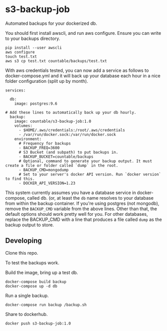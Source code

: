 # s3-backup-job

Automated backups for your dockerized db.

You should first install awscli, and run aws configure. Ensure you can write to your backups directory.

```
pip install --user awscli
aws configure
touch test.txt
aws s3 cp test.txt countable/backups/test.txt
```

With aws credentials tested, you can now add a service as follows to docker-compose.yml and it will back up your database each hour in a nice folder configuration (split up by month).

```
services:

  db:
    image: postgres:9.6
  
# Add these lines to automatically back up your db hourly.
  backup:
    image: countable/s3-backup-job:1.0
    volumes:
      - $HOME/.aws/credentials:/root/.aws/credentials
      - /var/run/docker.sock:/var/run/docker.sock
    environment:
      # Frequency for backups
      - BACKUP_FREQ=3600
      # S3 Bucket (and subpath) to put backups in.
      - BACKUP_BUCKET=countable/backups
      # Optional, command to generate your backup output. It must create a file or folder called `dump` in the root.
      - BACKUP_CMD=mongodump
      # Set to your server's docker API version. Run `docker version` to find this.
      - DOCKER_API_VERSION=1.23
```

This system currently assumes you have a database service in docker-compose, called db. (or, at least the `db` name resolves to your database from within the backup container. If you're using postgres (not mongodb), remove the `BACKUP_CMD` variable from the above lines. Other than that, the default options should work pretty well for you. For other databases, replace the BACKUP_CMD with a line that produces a file called `dump` as the backup output to store.


## Developing

Clone this repo.

To test the backups work.

Build the image, bring up a test db.
```
docker-compose build backup
docker-compose up -d db
```

Run a single backup.
```
docker-compose run backup /backup.sh
```

Share to dockerhub.
```
docker push s3-backup-job:1.0
```
